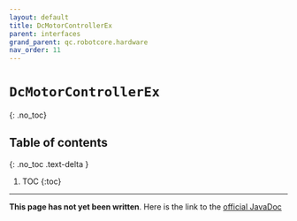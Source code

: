 ```yaml
---
layout: default
title: DcMotorControllerEx
parent: interfaces
grand_parent: qc.robotcore.hardware
nav_order: 11
---
```

# `DcMotorControllerEx`
{: .no_toc}

## Table of contents
{: .no_toc .text-delta }

1. TOC
{:toc}
---
**This page has not yet been written**. Here is the link to the [official JavaDoc](https://ftctechnh.github.io/ftc_app/doc/javadoc/com/qualcomm/robotcore/hardware/DcMotorControllerEx.html)
        